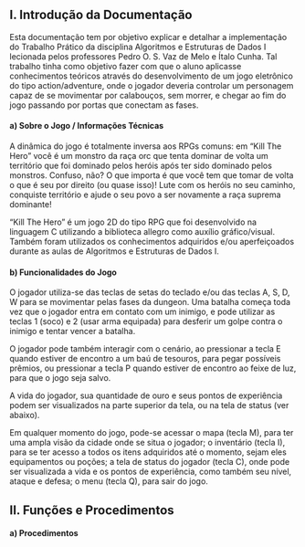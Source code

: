 <h2>I. Introdução da Documentação</h2>
<p>Esta documentação tem por objetivo explicar e detalhar a implementação do Trabalho Prático da disciplina Algoritmos e Estruturas de Dados I lecionada pelos professores Pedro O. S. Vaz de Melo e Ítalo Cunha. Tal trabalho tinha como objetivo fazer com que o aluno aplicasse conhecimentos teóricos através do desenvolvimento de um jogo eletrônico do tipo action/adventure, onde o jogador deveria controlar um personagem capaz de se movimentar por calabouços, sem morrer, e chegar ao fim do jogo passando por portas que conectam as fases. </p>
<h4>a) Sobre o Jogo / Informações Técnicas</h4>
<p>A dinâmica do jogo é totalmente inversa aos RPGs comuns: em “Kill The Hero” você é um monstro da raça orc que tenta dominar de volta um território que foi dominado pelos heróis após ter sido dominado pelos monstros. Confuso, não? O que importa é que você tem que tomar de volta o que é seu por direito (ou quase isso)! Lute com os heróis no seu caminho, conquiste território e ajude o seu povo a ser novamente a raça suprema dominante!</p>
<p>“Kill The Hero” é um jogo 2D do tipo RPG que foi desenvolvido na linguagem C utilizando a biblioteca allegro como auxílio gráfico/visual. Também foram utilizados os conhecimentos adquiridos e/ou aperfeiçoados durante as aulas de Algoritmos e Estruturas de Dados I.</p>
<h4>b) Funcionalidades do Jogo</h4>
<p>O jogador utiliza-se das teclas de setas do teclado e/ou das teclas A, S, D, W para se movimentar pelas fases da dungeon. Uma batalha começa toda vez que o jogador entra em contato com um inimigo, e pode utilizar as teclas 1 (soco) e 2 (usar arma equipada) para desferir um golpe contra o inimigo e tentar vencer a batalha.</p>
<p>O jogador pode também interagir com o cenário, ao pressionar a tecla E quando estiver de encontro a um baú de tesouros, para pegar possíveis prêmios, ou pressionar a tecla P quando estiver de encontro ao feixe de luz, para que o jogo seja salvo. </p>
<p>A vida do jogador, sua quantidade de ouro e seus pontos de experiência podem ser visualizados na parte superior da tela, ou na tela de status (ver abaixo).</p>
<p>Em qualquer momento do jogo, pode-se acessar o mapa (tecla M), para ter uma ampla visão da cidade onde se situa o jogador; o inventário (tecla I), para se ter acesso a todos os itens adquiridos até o momento, sejam eles equipamentos ou poções; a tela de status do jogador (tecla C), onde pode ser visualizada a vida e os pontos de experiência, como também seu nível, ataque e defesa; o menu (tecla Q), para sair do jogo.</p>
<h2>II. Funções e Procedimentos</h2>
<h4>a) Procedimentos</h4
A seguir estão listados e explicados todos os procedimentos que foram utilizados
na implementação do jogo:
- void mvChase (float *hx, float *hy, float cx, float cy);
Movimento automático de inimigo que consiste em perseguir o jogador a fim de entrar em
batalha.
- void mvRunTeleport (float *hx, float *hy, float cx, float cy);
Movimento automático de inimigo que consiste em fugir do jogador e teleportar
aleatoriamente pela dungeon em momentos aleatórios e quando entra em contato com
qualquer parede da dungeon.
- void mvProtector (float *hx, float *hy, float cx, float cy, float px, float py, int kh[2]);
Movimento automático de inimigo que consiste em proteger o boss da fase, perseguindo-
o. Quando o jogador se aproxima do boss e/ou do “protetor”, este persegue o jogador até
que se afaste novamente.
- void Wall (float *px, float *py, float w, float h, float dh;
Procedimento que identifica todas as paredes da dungeon e impede qualquer
personagem ou inimigo de transpassá-las.
- void lvlUP (float *chp, int lvl, float *catk);
Identificação do aumento de nível do personagem, e mudança de seus pontos de vida e
de ataque referentes ao novo nível.
- void resetHero (float *h1hp, float *h1bhp);
Dá novamente todos os pontos de vida de um inimigo. Utilizada em mudança de fase.- void genDungeon(float *hero1x, float *hero2x, float *hero3x, float *hero1y, float *hero2y,
float *hero3y, float *chestx, float *chesty);
Gera uma nova dungeon em uma mudança de fase, com posições x e y aleatórias para
todos os inimigos e para o baú de tesouros.
- void gLoot(int n, float *cxp, float *cgld, int *k);
Dá uma quantidade de ouro para o personagem dependendo da forma como conseguiu
(matando inimigos de diferentes tipos, abrindo o baú de tesouros...).
- void heal(float *chp, float basehp, int n);
Cura o personagem dependendo de qual poção foi utilizada (mais 20 por cento dos
pontos de vida base para a poção pequena, 40 por cento para a poção média e 85 por
cento para a poção grande.
- void addInv(int item, int inv[12][3]);
Adiciona um novo item no inventário, levando em consideração ordem crescente, espaços
já ocupados e setores separados, sendo a matriz separada em equipamentos nas
posições de 0 a 8 e poções nas posições de 9 a 11. Itens repetidos que forem
adicionados só aumentarão a quantidade do item adicionado anteriormente.
- void useItem(int inv[12][3], int pos);
Diminui em 1 (um) a quantidade de um item sendo utilizado. Se a quantidade deste item
for zero, ele é eliminado do inventário.
b) Funções
A seguir estão listadas e explicadas todas as funções que foram utilizadas na
implementação do jogo:
- float xpToUp (float lvl, float *pts);
Calculca e retorna quantos pontos de experiência são necessários para atingir um nível
x+1 assim que o jogador atinge o nível x.
- int Impact (float cx, float cy, float ch, float cw, float px, float py, float ph, float pw);
Identifica se houve impacto entre o personagem e algum outro item no ambiente da
dungeon, podendo ele ser um inimigo, um baú de tesouros ou feixe de luz. Retorna 1 sehouve impacto e 0 se não.
- float gRnd(int n);
Gera e retorna um número aleatório que esteja entre certos valores para atribuir às
posições x (de 40 a 840) e y (de 70 a 470) dos inimigos e x (de 40 a 140) do baú de
tesouros no procedimento genDungeon.
- int dmgCalc(int lvl, int base);
Cálculo do dano causado por certa arma, levando em conta o nível da mesma e o dano
de base.
III. Visão Geral e Código
a) Principais Telas
- Tela de Jogo
O jogo se inicia na tela principal de jogo, no ambiente de uma dungeon. O jogador pode
interagir com quaisquer elementos da tela, movimentar-se por ela e interagir com as
outras telas citadas abaixo através de seu teclado;
- Mapa da Cidade
Ao pressionar a tecla M, é possível ter uma visão geral da cidade, com todos os locais
passíveis de visitação;
- Inventário (Mochila)
Ao pressionar a tecla I, o jogador tem acesso a todos os itens que foram adquiridos até o
momento e que foram guardados na mochila, sendo eles equipamentos ou poções. Para
utilizar ou equipar qualquer item basta pressionar a tecla referente a ele (de 1 a 9 para
equipamentos e A, B ou C para poções) e logo em seguida a tecla ENTER. Itens
equipáveis terão em sua descrição “*equipado*” e itens usáveis irão ser decrescidos da
quantidade. Se esta chegar a zero, o item será retirado do inventário;
- Status do Jogador
Ao pressionar a tecla C, é possível visualizar os pontos de vida e de experiência do
jogador, tanto de forma numérica quanto gráfica. Também é possível visualizar o nível em
que o jogador se encontra e o seu ataque;- Menu
Ao pressionar a tecla Q, o menu é exibido com as opções “Voltar para o Jogo”, “Sair para
o Mapa” e “Sair do Jogo”, sendo que o primeiro volta ao jogo e o último fecha o jogo;
- Tela de Confirmação de Saída
Ao pressionar as teclas ALT + F4, o “x” no canto superior direito da tela ou dar ENTER na
opção “Sair do Jogo” do Menu, é exibida uma tecla de confirmação com as opções “Sair”
(tecla ENTER) e “Voltar ao Jogo” (tecla ESC);
- Tela de Batalha
Quando o jogador entra em contato com qualquer inimigo, uma batalha é iniciada e a Tela
de Batalha é exibida. Neste momento do jogo, o jogador pode acessar normalmente
qualquer uma das telas citadas anteriormente, salvo a tela principal que permanece
bloqueada até o fim da batalha, e interagir com elas. O jogador não tem permissão para
se movimentar até que a batalha chegue ao fim. As únicas duas interações exclusivas
desta tela são pressionar a tecla 1 para desferir um soco, decrementando os pontos de
vida do inimigo com os pontos de ataque base do jogador, ou pressionar a tecla 2 para
que seja utilizada a arma equipada (se houver uma), decrescendo os pontos de vida do
inimigo com os pontos de ataque da arma;
b) Pontos Principais do Código
O código é dividido em três pontos principais:
- Funções: reúne todas as funções e procedimentos que são utilizados no jogo;
- Inicializações: inicializa tudo que é necessário para o bom funcionamento do jogo (tela,
bitmaps, timer, eventos, fonte, teclado, sons, etc);
- Jogo: onde acontece toda a dinâmica do jogo;
